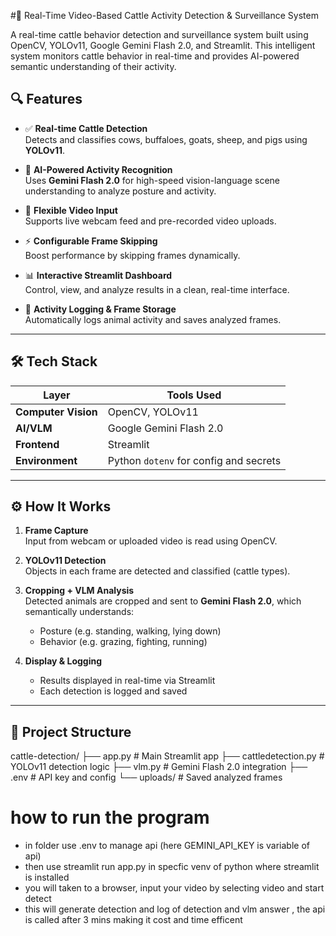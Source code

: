 #🐄 Real-Time Video-Based Cattle Activity Detection & Surveillance System

A real-time cattle behavior detection and surveillance system built using OpenCV, YOLOv11, Google Gemini Flash 2.0, and Streamlit. This intelligent system monitors cattle behavior in real-time and provides AI-powered semantic understanding of their activity.


## 🔍 Features

- ✅ **Real-time Cattle Detection**  
  Detects and classifies cows, buffaloes, goats, sheep, and pigs using **YOLOv11**.

- 🤖 **AI-Powered Activity Recognition**  
  Uses **Gemini Flash 2.0** for high-speed vision-language scene understanding to analyze posture and activity.

- 🎥 **Flexible Video Input**  
  Supports live webcam feed and pre-recorded video uploads.

- ⚡ **Configurable Frame Skipping**  
  Boost performance by skipping frames dynamically.

- 📊 **Interactive Streamlit Dashboard**  
  Control, view, and analyze results in a clean, real-time interface.

- 📁 **Activity Logging & Frame Storage**  
  Automatically logs animal activity and saves analyzed frames.

---

## 🛠️ Tech Stack

| Layer              | Tools Used                              |
|--------------------|------------------------------------------|
| **Computer Vision**| OpenCV, YOLOv11                          |
| **AI/VLM**         | Google Gemini Flash 2.0                  |
| **Frontend**       | Streamlit                                |
| **Environment**    | Python `dotenv` for config and secrets   |

---

## ⚙️ How It Works

1. **Frame Capture**  
   Input from webcam or uploaded video is read using OpenCV.

2. **YOLOv11 Detection**  
   Objects in each frame are detected and classified (cattle types).

3. **Cropping + VLM Analysis**  
   Detected animals are cropped and sent to **Gemini Flash 2.0**, which semantically understands:
   - Posture (e.g. standing, walking, lying down)
   - Behavior (e.g. grazing, fighting, running)

4. **Display & Logging**  
   - Results displayed in real-time via Streamlit  
   - Each detection is logged and saved

---

## 📁 Project Structure

cattle-detection/ ├── app.py # Main Streamlit app ├── cattledetection.py # YOLOv11 detection logic ├── vlm.py # Gemini Flash 2.0 integration ├── .env # API key and config └── uploads/ # Saved analyzed frames

# how to run the program
- in folder use .env to manage api (here GEMINI_API_KEY is variable of api)
- then use streamlit run app.py in specfic venv of python where streamlit is installed
- you will taken to a browser, input your video by selecting video and start detect
- this will generate detection and log of detection and vlm answer , the api is  called after 3 mins making it cost and time efficent


 
